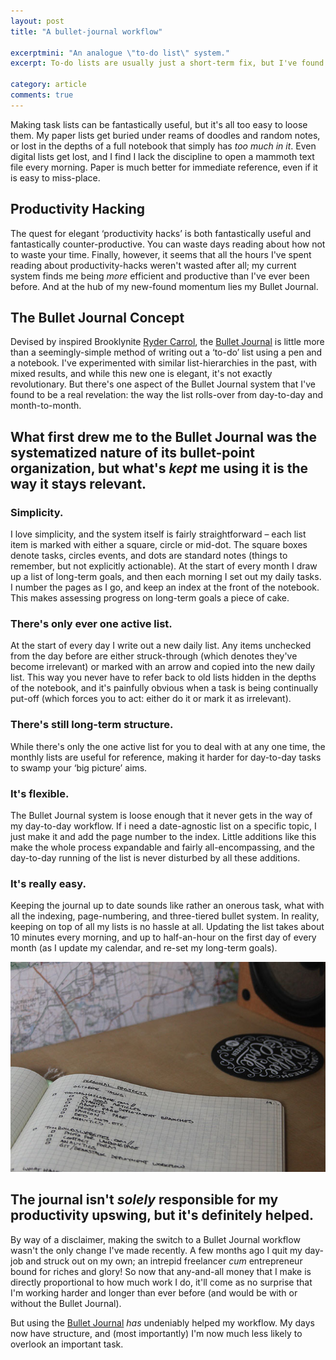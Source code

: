 ```yaml
---
layout: post
title: "A bullet-journal workflow"

excerptmini: "An analogue \"to-do list\" system."
excerpt: To-do lists are usually just a short-term fix, but I've found a system that stays relevant.

category: article
comments: true
---
```


Making task lists can be fantastically useful, but it's all too easy to loose them. My paper lists get buried under reams of doodles and random notes, or lost in the depths of a full notebook that simply has *too much in it*. Even digital lists get lost, and I find I lack the discipline to open a mammoth text file every morning. Paper is much better for immediate reference, even if it is easy to miss-place.

## Productivity Hacking
The quest for elegant ‘productivity hacks’ is both fantastically useful and fantastically counter-productive. You can waste days reading about how not to waste your time. Finally, however, it seems that all the hours I've spent reading about productivity-hacks weren't wasted after all; my current system finds me being *more* efficient and productive than I've ever been before. And at the hub of my new-found momentum lies my Bullet Journal.

## The Bullet Journal Concept
Devised by inspired Brooklynite [Ryder Carrol](http://www.rydercarroll.com/), the [Bullet Journal](http://www.bulletjournal.com/) is little more than a seemingly-simple method of writing out a ‘to-do’ list using a pen and a notebook. I've experimented with similar list-hierarchies in the past, with mixed results, and while this new one is elegant, it's not exactly revolutionary. But there's one aspect of the Bullet Journal system that I've found to be a real revelation: the way the list rolls-over from day-to-day and month-to-month.

## What first drew me to the Bullet Journal was the systematized nature of its bullet-point organization, but what's *kept* me using it is the way it stays relevant.

### Simplicity.
I love simplicity, and the system itself is fairly straightforward – each list item is marked with either a square, circle or mid-dot. The square boxes denote tasks, circles events, and dots are standard notes (things to remember, but not explicitly actionable). At the start of every month I draw up a list of long-term goals, and then each morning I set out my daily tasks. I number the pages as I go, and keep an index at the front of the notebook. This makes assessing progress on long-term goals a piece of cake.

### There's only ever one active list.
At the start of every day I write out a new daily list. Any items unchecked from the day before are either struck-through (which denotes they've become irrelevant) or marked with an arrow and copied into the new daily list. This way you never have to refer back to old lists hidden in the depths of the notebook, and it's painfully obvious when a task is being continually put-off (which forces you to act: either do it or mark it as irrelevant).

### There's still long-term structure.
While there's only the one active list for you to deal with at any one time, the monthly lists are useful for reference, making it harder for day-to-day tasks to swamp your ‘big picture’ aims.

### It's flexible.
The Bullet Journal system is loose enough that it never gets in the way of my day-to-day workflow. If i need a date-agnostic list on a specific topic, I just make it and add the page number to the index. Little additions like this make the whole process expandable and fairly all-encompassing, and the day-to-day running of the list is never disturbed by all these additions.

### It's really easy.
Keeping the journal up to date sounds like rather an onerous task, what with all the indexing, page-numbering, and three-tiered bullet system. In reality, keeping on top of all my lists is no hassle at all. Updating the list takes about 10 minutes every morning, and up to half-an-hour on the first day of every month (as I update my calendar, and re-set my long-term goals).

![My Bullet Journal](/assets/images/photos/journal02.jpg)

## The journal isn't *solely* responsible for my productivity upswing, but it's definitely helped.
By way of a disclaimer, making the switch to a Bullet Journal workflow wasn't the only change I've made recently. A few months ago I quit my day-job and struck out on my own; an intrepid freelancer *cum* entrepreneur bound for riches and glory! So now that any-and-all money that I make is directly proportional to how much work I do, it'll come as no surprise that I'm working harder and longer than ever before (and would be with or without the Bullet Journal).

But using the [Bullet Journal](http://www.bulletjournal.com/) *has* undeniably helped my workflow. My days now have structure, and (most importantly) I'm now much less likely to overlook an important task.
